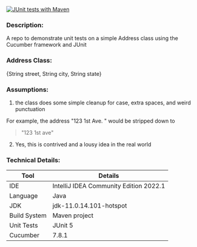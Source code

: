 [![JUnit tests with Maven](https://github.com/stuling/censuscucumber/actions/workflows/maven.yml/badge.svg)](https://github.com/stuling/censuscucumber/actions/workflows/maven.yml)

### Description:
A repo to demonstrate unit tests on a simple Address class using the Cucumber framework and JUnit

### Address Class:
{String street, String city, String state}

### Assumptions:
1. the class does some simple cleanup for case, extra spaces, and weird punctuation

For example, the address "123 1st Ave.  " would be stripped down to
> "123 1st ave"

2. Yes, this is contrived and a lousy idea in the real world


### Technical Details:
| Tool         | Details                                |
|--------------|----------------------------------------|
| IDE          | IntelliJ IDEA Community Edition 2022.1 |
| Language     | Java                                   |
| JDK          | jdk-11.0.14.101-hotspot                |
| Build System | Maven project                          |
| Unit Tests   | JUnit 5                                |
| Cucumber     | 7.8.1                                  |
